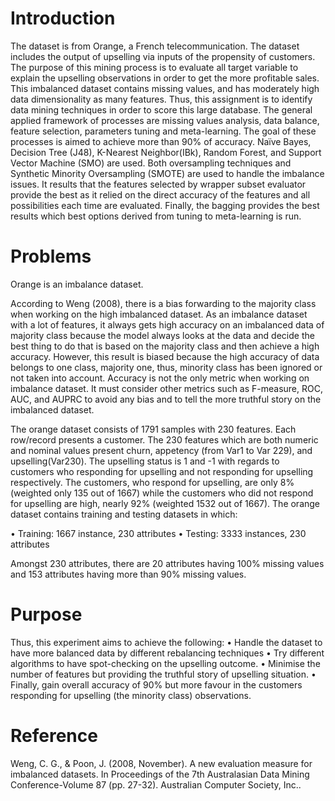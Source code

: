 # Introduction

The dataset is from Orange, a French telecommunication. The dataset includes the output of
upselling via inputs of the propensity of customers. The purpose of this mining process is to
evaluate all target variable to explain the upselling observations in order to get the more
profitable sales. This imbalanced dataset contains missing values, and has moderately high data
dimensionality as many features. Thus, this assignment is to identify data mining techniques in
order to score this large database. The general applied framework of processes are missing
values analysis, data balance, feature selection, parameters tuning and meta-learning. The goal
of these processes is aimed to achieve more than 90% of accuracy. Naïve Bayes, Decision Tree
(J48), K-Nearest Neighbor(IBk), Random Forest, and Support Vector Machine (SMO) are used.
Both oversampling techniques and Synthetic Minority Oversampling (SMOTE) are used to
handle the imbalance issues. It results that the features selected by wrapper subset evaluator
provide the best as it relied on the direct accuracy of the features and all possibilities each time
are evaluated. Finally, the bagging provides the best results which best options derived from
tuning to meta-learning is run.

# Problems
Orange is an imbalance dataset.

According to Weng (2008), there is a bias forwarding to the majority class when working on
the high imbalanced dataset. As an imbalance dataset with a lot of features, it always gets high
accuracy on an imbalanced data of majority class because the model always looks at the data
and decide the best thing to do that is based on the majority class and then achieve a high
accuracy. However, this result is biased because the high accuracy of data belongs to one class,
majority one, thus, minority class has been ignored or not taken into account.
Accuracy is not the only metric when working on imbalance dataset. It must consider other
metrics such as F-measure, ROC, AUC, and AUPRC to avoid any bias and to tell the more
truthful story on the imbalanced dataset.

The orange dataset consists of 1791 samples with 230 features. Each row/record presents a customer. The 230 features which are both numeric and nominal values present churn, appetency (from Var1 to Var 229), and upselling(Var230).
The upselling status is 1 and -1 with regards to customers who responding for upselling and
not responding for upselling respectively.
The customers, who respond for upselling, are only 8% (weighted only 135 out of 1667) while
the customers who did not respond for upselling are high, nearly 92% (weighted 1532 out of
1667).
The orange dataset contains training and testing datasets in which:

• Training: 1667 instance, 230 attributes
• Testing: 3333 instances, 230 attributes

Amongst 230 attributes, there are 20 attributes having 100% missing values and 153 attributes having more than 90% missing values.

# Purpose

Thus, this experiment aims to achieve the following:
• Handle the dataset to have more balanced data by different rebalancing techniques
• Try different algorithms to have spot-checking on the upselling outcome.
• Minimise the number of features but providing the truthful story of upselling situation.
• Finally, gain overall accuracy of 90% but more favour in the customers responding for
upselling (the minority class) observations.


# Reference 

Weng, C. G., & Poon, J. (2008, November). A new evaluation measure for imbalanced datasets.
In Proceedings of the 7th Australasian Data Mining Conference-Volume 87 (pp. 27-32). Australian
Computer Society, Inc..


